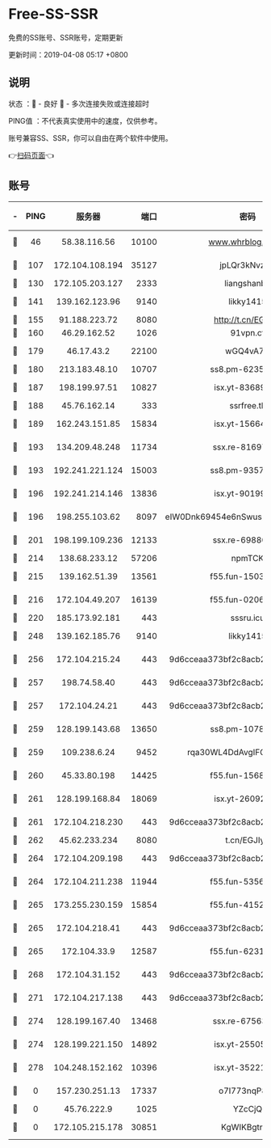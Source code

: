 # Free-SS-SSR

免费的SS账号、SSR账号，定期更新

更新时间：2019-04-08 05:17 +0800

## 说明

状态     ：🙂 - 良好 🙁 - 多次连接失败或连接超时

PING值   ：不代表真实使用中的速度，仅供参考。

账号兼容SS、SSR，你可以自由在两个软件中使用。

👉[扫码页面](https://liesauer.github.io/Free-SS-SSR/)👈

## 账号

|-|PING|服务器|端口|密码|加密方式|区域|
|:----:|:----:|:-----:|-----:|:----:|:----:|:----:|
|🙂|46|58.38.116.56|10100|www.whrblog.online|aes-256-cfb|CN|
|🙂|107|172.104.108.194|35127|jpLQr3kNvzJG|aes-256-cfb|JP|
|🙂|130|172.105.203.127|2333|liangshanbo|chacha20|JP|
|🙂|141|139.162.123.96|9140|likky1415|aes-256-cfb|JP|
|🙂|155|91.188.223.72|8080|http://t.cn/EGJIyrl|rc4-md5|RU|
|🙂|160|46.29.162.52|1026|91vpn.cf|rc4-md5|RU|
|🙂|179|46.17.43.2|22100|wGQ4vA7D|aes-256-gcm|RU|
|🙂|180|213.183.48.10|10707|ss8.pm-62353163|rc4-md5|RU|
|🙂|187|198.199.97.51|10827|isx.yt-83689469|aes-256-cfb|US|
|🙂|188|45.76.162.14|333|ssrfree.tk|rc4|SG|
|🙂|189|162.243.151.85|15834|isx.yt-15664779|aes-256-cfb|US|
|🙂|193|134.209.48.248|11734|ssx.re-81697761|aes-256-cfb|US|
|🙂|193|192.241.221.124|15003|ss8.pm-93570423|aes-256-cfb|US|
|🙂|196|192.241.214.146|13836|isx.yt-90199360|aes-256-cfb|US|
|🙂|196|198.255.103.62|8097|eIW0Dnk69454e6nSwuspv9DmS201tQ0D|aes-256-cfb|US|
|🙂|201|198.199.109.236|12133|ssx.re-69880169|aes-256-cfb|US|
|🙂|214|138.68.233.12|57206|npmTCK|rc4-md5|US|
|🙂|215|139.162.51.39|13561|f55.fun-15030529|aes-256-cfb|SG|
|🙂|216|172.104.49.207|16139|f55.fun-02064603|aes-256-cfb|SG|
|🙂|220|185.173.92.181|443|sssru.icu|rc4-md5|RU|
|🙂|248|139.162.185.76|9140|likky1415|aes-256-cfb|DE|
|🙂|256|172.104.215.24|443|9d6cceaa373bf2c8acb22e60b6a58be6|aes-256-cfb|US|
|🙂|257|198.74.58.40|443|9d6cceaa373bf2c8acb22e60b6a58be6|aes-256-cfb|US|
|🙂|257|172.104.24.21|443|9d6cceaa373bf2c8acb22e60b6a58be6|aes-256-cfb|US|
|🙂|259|128.199.143.68|13650|ss8.pm-10789087|aes-256-cfb|SG|
|🙂|259|109.238.6.24|9452|rqa30WL4DdAvgIFG6Fs3znzTa|aes-256-cfb|FR|
|🙂|260|45.33.80.198|14425|f55.fun-15681985|aes-256-cfb|US|
|🙂|261|128.199.168.84|18069|isx.yt-26092069|aes-256-cfb|SG|
|🙂|261|172.104.218.230|443|9d6cceaa373bf2c8acb22e60b6a58be6|aes-256-cfb|US|
|🙂|262|45.62.233.234|8080|t.cn/EGJIyrl|rc4-md5|CA|
|🙂|264|172.104.209.198|443|9d6cceaa373bf2c8acb22e60b6a58be6|aes-256-cfb|US|
|🙂|264|172.104.211.238|11944|f55.fun-53560857|aes-256-cfb|US|
|🙂|265|173.255.230.159|15854|f55.fun-41521636|aes-256-cfb|US|
|🙂|265|172.104.218.41|443|9d6cceaa373bf2c8acb22e60b6a58be6|aes-256-cfb|US|
|🙂|265|172.104.33.9|12587|f55.fun-62319009|aes-256-cfb|SG|
|🙂|268|172.104.31.152|443|9d6cceaa373bf2c8acb22e60b6a58be6|aes-256-cfb|US|
|🙂|271|172.104.217.138|443|9d6cceaa373bf2c8acb22e60b6a58be6|aes-256-cfb|US|
|🙂|274|128.199.167.40|13468|ssx.re-67563854|aes-256-cfb|SG|
|🙂|274|128.199.221.150|14892|isx.yt-25505033|aes-256-cfb|SG|
|🙂|278|104.248.152.162|10396|isx.yt-35221606|aes-256-cfb|SG|
|🙁|0|157.230.251.13|17337|o7I773nqP8ug|aes-256-cfb|SG|
|🙁|0|45.76.222.9|1025|YZcCjQ|rc4-md5|JP|
|🙁|0|172.105.215.178|30851|KgWIKBgtrjzT|aes-256-cfb|JP|
